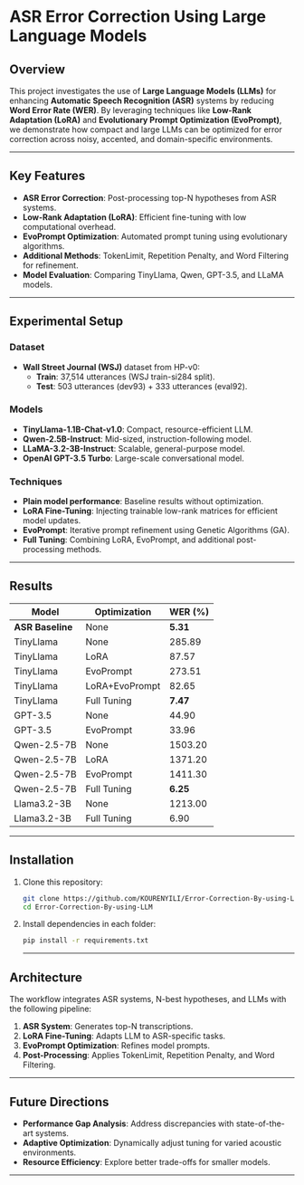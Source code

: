 # ASR Error Correction Using Large Language Models

## Overview

This project investigates the use of **Large Language Models (LLMs)** for enhancing **Automatic Speech Recognition (ASR)** systems by reducing **Word Error Rate (WER)**. By leveraging techniques like **Low-Rank Adaptation (LoRA)** and **Evolutionary Prompt Optimization (EvoPrompt)**, we demonstrate how compact and large LLMs can be optimized for error correction across noisy, accented, and domain-specific environments.

---

## Key Features

- **ASR Error Correction**: Post-processing top-N hypotheses from ASR systems.
- **Low-Rank Adaptation (LoRA)**: Efficient fine-tuning with low computational overhead.
- **EvoPrompt Optimization**: Automated prompt tuning using evolutionary algorithms.
- **Additional Methods**: TokenLimit, Repetition Penalty, and Word Filtering for refinement.
- **Model Evaluation**: Comparing TinyLlama, Qwen, GPT-3.5, and LLaMA models.

---

## Experimental Setup

### Dataset

- **Wall Street Journal (WSJ)** dataset from HP-v0:
  - **Train**: 37,514 utterances (WSJ train-si284 split).
  - **Test**: 503 utterances (dev93) + 333 utterances (eval92).

### Models

- **TinyLlama-1.1B-Chat-v1.0**: Compact, resource-efficient LLM.
- **Qwen-2.5B-Instruct**: Mid-sized, instruction-following model.
- **LLaMA-3.2-3B-Instruct**: Scalable, general-purpose model.
- **OpenAI GPT-3.5 Turbo**: Large-scale conversational model.

### Techniques

- **Plain model performance**: Baseline results without optimization.
- **LoRA Fine-Tuning**: Injecting trainable low-rank matrices for efficient model updates.
- **EvoPrompt**: Iterative prompt refinement using Genetic Algorithms (GA).
- **Full Tuning**: Combining LoRA, EvoPrompt, and additional post-processing methods.

---

## Results

| Model           | Optimization       | WER (%) |
|------------------|--------------------|---------|
| **ASR Baseline** | None              | **5.31** |
| TinyLlama        | None              | 285.89  |
| TinyLlama        | LoRA              | 87.57   |
| TinyLlama        | EvoPrompt         | 273.51  |
| TinyLlama        | LoRA+EvoPrompt    | 82.65   |
| TinyLlama        | Full Tuning       | **7.47** |
| GPT-3.5          | None              | 44.90   |
| GPT-3.5          | EvoPrompt         | 33.96   |
| Qwen-2.5-7B      | None              | 1503.20 |
| Qwen-2.5-7B      | LoRA              | 1371.20 |
| Qwen-2.5-7B      | EvoPrompt         | 1411.30 |
| Qwen-2.5-7B      | Full Tuning       | **6.25** |
| Llama3.2-3B      | None              | 1213.00 |
| Llama3.2-3B      | Full Tuning       | 6.90    |


---

## Installation

1. Clone this repository:
   ```bash
   git clone https://github.com/KOURENYILI/Error-Correction-By-using-LLM.git
   cd Error-Correction-By-using-LLM
   ```

2. Install dependencies in each folder:
   ```bash
   pip install -r requirements.txt
   ```
   ---

## Architecture

The workflow integrates ASR systems, N-best hypotheses, and LLMs with the following pipeline:

1. **ASR System**: Generates top-N transcriptions.
2. **LoRA Fine-Tuning**: Adapts LLM to ASR-specific tasks.
3. **EvoPrompt Optimization**: Refines model prompts.
4. **Post-Processing**: Applies TokenLimit, Repetition Penalty, and Word Filtering.

---

## Future Directions

- **Performance Gap Analysis**: Address discrepancies with state-of-the-art systems.
- **Adaptive Optimization**: Dynamically adjust tuning for varied acoustic environments.
- **Resource Efficiency**: Explore better trade-offs for smaller models.

---


